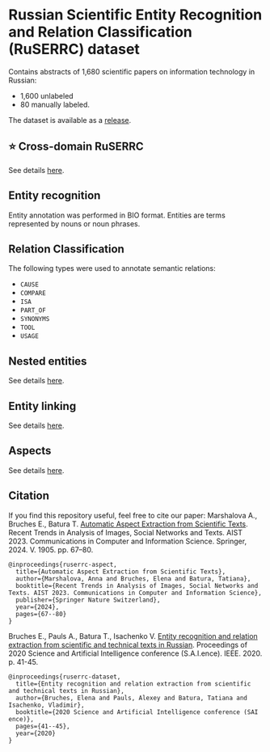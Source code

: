 # Russian Scientific Entity Recognition and Relation Classification (RuSERRC) dataset

Contains abstracts of 1,680 scientific papers on information technology in Russian:
* 1,600 unlabeled
* 80 manually labeled.

The dataset is available as a [release](https://github.com/iis-research-team/ruserrc-dataset/releases/tag/v1.0).

## ⭐️ Cross-domain RuSERRC

See details [here](/cross-domain-ruserrc/).

## Entity recognition
Entity annotation was performed in BIO format. Entities are terms represented by nouns or noun phrases. 

## Relation Classification
The following types were used to annotate semantic relations: 
* `CAUSE`
* `COMPARE`
* `ISA`
* `PART_OF`
* `SYNONYMS`
* `TOOL`
* `USAGE`

## Nested entities

See details [here](/russerc_el/).

## Entity linking

See details [here](/russerc_el/).

## Aspects

See details [here](/ruserrc_aspects/).

## Citation

If you find this repository useful, feel free to cite our paper:
Marshalova A., Bruches E., Batura T. [Automatic Aspect Extraction from Scientific Texts](https://link.springer.com/chapter/10.1007/978-3-031-67008-4_6). Recent Trends in Analysis of Images, Social Networks and Texts. AIST 2023. Communications in Computer and Information Science. Springer, 2024. V. 1905. pp. 67–80.
```
@inproceedings{ruserrc-aspect,
  title={Automatic Aspect Extraction from Scientific Texts},
  author={Marshalova, Anna and Bruches, Elena and Batura, Tatiana},
  booktitle={Recent Trends in Analysis of Images, Social Networks and Texts. AIST 2023. Communications in Computer and Information Science},
  publisher={Springer Nature Switzerland},  
  year={2024},
  pages={67--80}
}
```
Bruches E., Pauls A., Batura T., Isachenko V. [Entity recognition and relation extraction from scientific and technical texts in Russian](https://arxiv.org/pdf/2011.09817.pdf). Proceedings of 2020 Science and Artificial Intelligence conference (S.A.I.ence). IEEE. 2020. p. 41-45.
```
@inproceedings{ruserrc-dataset,
  title={Entity recognition and relation extraction from scientific and technical texts in Russian},
  author={Bruches, Elena and Pauls, Alexey and Batura, Tatiana and Isachenko, Vladimir},
  booktitle={2020 Science and Artificial Intelligence conference (SAI ence)},
  pages={41--45},
  year={2020}
}
```
